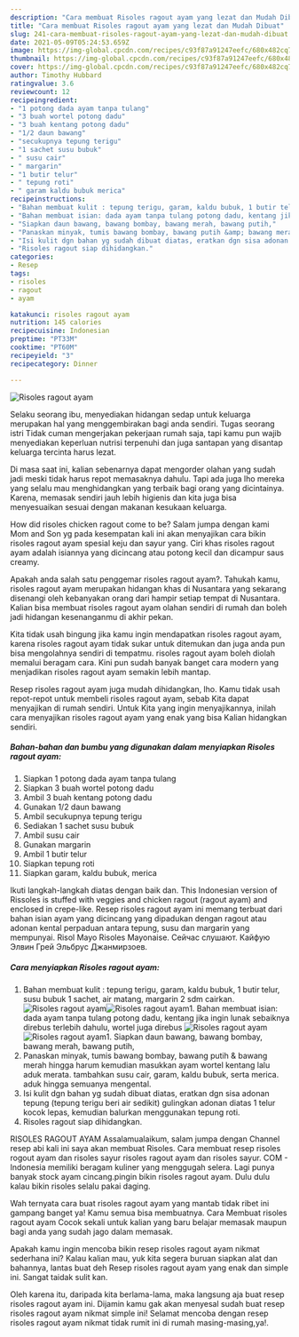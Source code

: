 ```yaml
---
description: "Cara membuat Risoles ragout ayam yang lezat dan Mudah Dibuat"
title: "Cara membuat Risoles ragout ayam yang lezat dan Mudah Dibuat"
slug: 241-cara-membuat-risoles-ragout-ayam-yang-lezat-dan-mudah-dibuat
date: 2021-05-09T05:24:53.659Z
image: https://img-global.cpcdn.com/recipes/c93f87a91247eefc/680x482cq70/risoles-ragout-ayam-foto-resep-utama.jpg
thumbnail: https://img-global.cpcdn.com/recipes/c93f87a91247eefc/680x482cq70/risoles-ragout-ayam-foto-resep-utama.jpg
cover: https://img-global.cpcdn.com/recipes/c93f87a91247eefc/680x482cq70/risoles-ragout-ayam-foto-resep-utama.jpg
author: Timothy Hubbard
ratingvalue: 3.6
reviewcount: 12
recipeingredient:
- "1 potong dada ayam tanpa tulang"
- "3 buah wortel potong dadu"
- "3 buah kentang potong dadu"
- "1/2 daun bawang"
- "secukupnya tepung terigu"
- "1 sachet susu bubuk"
- " susu cair"
- " margarin"
- "1 butir telur"
- " tepung roti"
- " garam kaldu bubuk merica"
recipeinstructions:
- "Bahan membuat kulit : tepung terigu, garam, kaldu bubuk, 1 butir telur, susu bubuk 1 sachet, air matang, margarin 2 sdm cairkan."
- "Bahan membuat isian: dada ayam tanpa tulang potong dadu, kentang jika ingin lunak sebaiknya direbus terlebih dahulu, wortel juga direbus"
- "Siapkan daun bawang, bawang bombay, bawang merah, bawang putih,"
- "Panaskan minyak, tumis bawang bombay, bawang putih &amp; bawang merah hingga harum kemudian masukkan ayam wortel kentang lalu aduk merata. tambahkan susu cair, garam, kaldu bubuk, serta merica. aduk hingga semuanya mengental."
- "Isi kulit dgn bahan yg sudah dibuat diatas, eratkan dgn sisa adonan tepung (tepung terigu beri air sedikit) gulingkan adonan diatas 1 telur kocok lepas, kemudian balurkan menggunakan tepung roti."
- "Risoles ragout siap dihidangkan."
categories:
- Resep
tags:
- risoles
- ragout
- ayam

katakunci: risoles ragout ayam 
nutrition: 145 calories
recipecuisine: Indonesian
preptime: "PT33M"
cooktime: "PT60M"
recipeyield: "3"
recipecategory: Dinner

---
```



![Risoles ragout ayam](https://img-global.cpcdn.com/recipes/c93f87a91247eefc/680x482cq70/risoles-ragout-ayam-foto-resep-utama.jpg)

Selaku seorang ibu, menyediakan hidangan sedap untuk keluarga merupakan hal yang menggembirakan bagi anda sendiri. Tugas seorang istri Tidak cuman mengerjakan pekerjaan rumah saja, tapi kamu pun wajib menyediakan keperluan nutrisi terpenuhi dan juga santapan yang disantap keluarga tercinta harus lezat.

Di masa  saat ini, kalian sebenarnya dapat mengorder olahan yang sudah jadi meski tidak harus repot memasaknya dahulu. Tapi ada juga lho mereka yang selalu mau menghidangkan yang terbaik bagi orang yang dicintainya. Karena, memasak sendiri jauh lebih higienis dan kita juga bisa menyesuaikan sesuai dengan makanan kesukaan keluarga. 

How did risoles chicken ragout come to be? Salam jumpa dengan kami Mom and Son yg pada kesempatan kali ini akan menyajikan cara bikin risoles ragout ayam spesial keju dan sayur yang. Ciri khas risoles ragout ayam adalah isiannya yang dicincang atau potong kecil dan dicampur saus creamy.

Apakah anda salah satu penggemar risoles ragout ayam?. Tahukah kamu, risoles ragout ayam merupakan hidangan khas di Nusantara yang sekarang disenangi oleh kebanyakan orang dari hampir setiap tempat di Nusantara. Kalian bisa membuat risoles ragout ayam olahan sendiri di rumah dan boleh jadi hidangan kesenanganmu di akhir pekan.

Kita tidak usah bingung jika kamu ingin mendapatkan risoles ragout ayam, karena risoles ragout ayam tidak sukar untuk ditemukan dan juga anda pun bisa mengolahnya sendiri di tempatmu. risoles ragout ayam boleh diolah memalui beragam cara. Kini pun sudah banyak banget cara modern yang menjadikan risoles ragout ayam semakin lebih mantap.

Resep risoles ragout ayam juga mudah dihidangkan, lho. Kamu tidak usah repot-repot untuk membeli risoles ragout ayam, sebab Kita dapat menyajikan di rumah sendiri. Untuk Kita yang ingin menyajikannya, inilah cara menyajikan risoles ragout ayam yang enak yang bisa Kalian hidangkan sendiri.

<!--inarticleads1-->

##### Bahan-bahan dan bumbu yang digunakan dalam menyiapkan Risoles ragout ayam:

1. Siapkan 1 potong dada ayam tanpa tulang
1. Siapkan 3 buah wortel potong dadu
1. Ambil 3 buah kentang potong dadu
1. Gunakan 1/2 daun bawang
1. Ambil secukupnya tepung terigu
1. Sediakan 1 sachet susu bubuk
1. Ambil  susu cair
1. Gunakan  margarin
1. Ambil 1 butir telur
1. Siapkan  tepung roti
1. Siapkan  garam, kaldu bubuk, merica


Ikuti langkah-langkah diatas dengan baik dan. This Indonesian version of Rissoles is stuffed with veggies and chicken ragout (ragout ayam) and enclosed in crepe-like. Resep risoles ragout ayam ini memang terbuat dari bahan isian ayam yang dicincang yang dipadukan dengan ragout atau adonan kental perpaduan antara tepung, susu dan margarin yang mempunyai. Risol Mayo Risoles Mayonaise. Сейчас слушают. Кайфую Элвин Грей Эльбрус Джанмирзоев. 

<!--inarticleads2-->

##### Cara menyiapkan Risoles ragout ayam:

1. Bahan membuat kulit : tepung terigu, garam, kaldu bubuk, 1 butir telur, susu bubuk 1 sachet, air matang, margarin 2 sdm cairkan.
<img src="https://img-global.cpcdn.com/steps/aef5954c8df2d782/160x128cq70/risoles-ragout-ayam-langkah-memasak-1-foto.jpg" alt="Risoles ragout ayam"><img src="https://img-global.cpcdn.com/steps/0f81fadb9c860413/160x128cq70/risoles-ragout-ayam-langkah-memasak-1-foto.jpg" alt="Risoles ragout ayam">1. Bahan membuat isian: dada ayam tanpa tulang potong dadu, kentang jika ingin lunak sebaiknya direbus terlebih dahulu, wortel juga direbus
<img src="https://img-global.cpcdn.com/steps/a488a9d4a21df2da/160x128cq70/risoles-ragout-ayam-langkah-memasak-2-foto.jpg" alt="Risoles ragout ayam"><img src="https://img-global.cpcdn.com/steps/b20d1af908465198/160x128cq70/risoles-ragout-ayam-langkah-memasak-2-foto.jpg" alt="Risoles ragout ayam">1. Siapkan daun bawang, bawang bombay, bawang merah, bawang putih,
1. Panaskan minyak, tumis bawang bombay, bawang putih &amp; bawang merah hingga harum kemudian masukkan ayam wortel kentang lalu aduk merata. tambahkan susu cair, garam, kaldu bubuk, serta merica. aduk hingga semuanya mengental.
1. Isi kulit dgn bahan yg sudah dibuat diatas, eratkan dgn sisa adonan tepung (tepung terigu beri air sedikit) gulingkan adonan diatas 1 telur kocok lepas, kemudian balurkan menggunakan tepung roti.
1. Risoles ragout siap dihidangkan.


RISOLES RAGOUT AYAM Assalamualaikum, salam jumpa dengan Channel resep abi kali ini saya akan membuat Risoles. Cara membuat resep risoles rogout ayam dan risoles sayur risoles ragout ayam dan risoles sayur. COM - Indonesia memiliki beragam kuliner yang menggugah selera. Lagi punya banyak stock ayam cincang.pingin bikin risoles ragout ayam. Dulu dulu kalau bikin risoles selalu pakai daging. 

Wah ternyata cara buat risoles ragout ayam yang mantab tidak ribet ini gampang banget ya! Kamu semua bisa membuatnya. Cara Membuat risoles ragout ayam Cocok sekali untuk kalian yang baru belajar memasak maupun bagi anda yang sudah jago dalam memasak.

Apakah kamu ingin mencoba bikin resep risoles ragout ayam nikmat sederhana ini? Kalau kalian mau, yuk kita segera buruan siapkan alat dan bahannya, lantas buat deh Resep risoles ragout ayam yang enak dan simple ini. Sangat taidak sulit kan. 

Oleh karena itu, daripada kita berlama-lama, maka langsung aja buat resep risoles ragout ayam ini. Dijamin kamu gak akan menyesal sudah buat resep risoles ragout ayam nikmat simple ini! Selamat mencoba dengan resep risoles ragout ayam nikmat tidak rumit ini di rumah masing-masing,ya!.

